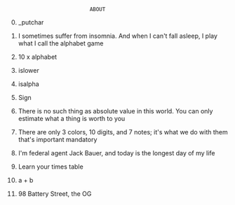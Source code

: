                               ABOUT
0. _putchar

1. I sometimes suffer from insomnia. And when I can't fall asleep, I play what I call the alphabet game

2. 10 x alphabet

3. islower

4. isalpha

5. Sign

6. There is no such thing as absolute value in this world. You can only estimate what a thing is worth to you

7. There are only 3 colors, 10 digits, and 7 notes; it's what we do with them that's important
mandatory

8. I'm federal agent Jack Bauer, and today is the longest day of my life

9. Learn your times table

10. a + b

11. 98 Battery Street, the OG
